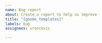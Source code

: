 ```yaml
---
name: Bug report
about: Create a report to help us improve
title: "[gnome_templates]"
labels: bug
assignees: vroncevic

---
```


